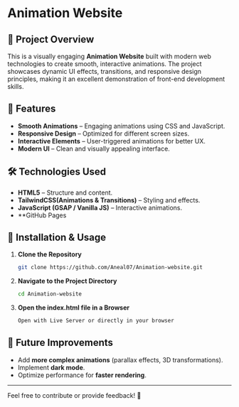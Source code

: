 # **Animation Website**

## 🌟 Project Overview
This is a visually engaging **Animation Website** built with modern web technologies to create smooth, interactive animations. The project showcases dynamic UI effects, transitions, and responsive design principles, making it an excellent demonstration of front-end development skills.

## 🚀 Features
- **Smooth Animations** – Engaging animations using CSS and JavaScript.
- **Responsive Design** – Optimized for different screen sizes.
- **Interactive Elements** – User-triggered animations for better UX.
- **Modern UI** – Clean and visually appealing interface.

## 🛠️ Technologies Used
- **HTML5** – Structure and content.
- **TailwindCSS(Animations & Transitions)** – Styling and effects.
- **JavaScript (GSAP / Vanilla JS)** – Interactive animations.
- **GitHub Pages 


## 📂 Installation & Usage
1. **Clone the Repository**
   ```sh
   git clone https://github.com/Aneal07/Animation-website.git
   ```
2. **Navigate to the Project Directory**
   ```sh
   cd Animation-website
   ```
3. **Open the index.html file in a Browser**
   ```sh
   Open with Live Server or directly in your browser
   ```



## 🔧 Future Improvements
- Add **more complex animations** (parallax effects, 3D transformations).
- Implement **dark mode**.
- Optimize performance for **faster rendering**.


---

Feel free to contribute or provide feedback! 🚀

